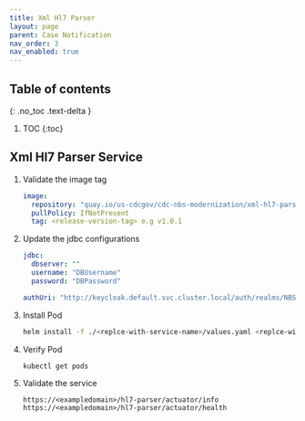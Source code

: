 ```yaml
---
title: Xml Hl7 Parser
layout: page
parent: Case Notification
nav_order: 3
nav_enabled: true
---
```


## Table of contents
{: .no_toc .text-delta }

1. TOC
{:toc}

## Xml Hl7 Parser Service

1. Validate the image tag
   ```yaml
   image:
     repository: "quay.io/us-cdcgov/cdc-nbs-modernization/xml-hl7-parser-service"
     pullPolicy: IfNotPresent
     tag: <release-version-tag> e.g v1.0.1
   ```
2. Update the jdbc configurations
   ```yaml
   jdbc:
     dbserver: ""
     username: "DBUsername"
     password: "DBPassword"
   
   authUri: "http://keycloak.default.svc.cluster.local/auth/realms/NBS"
   ```
3. Install Pod
   ```bash
   helm install -f ./<replce-with-service-name>/values.yaml <replce-with-service-name> ./<replce-with-service-name>/
   ```
4. Verify Pod
   ```bash
   kubectl get pods
   ```
5. Validate the service
   ```
   https://<exampledomain>/hl7-parser/actuator/info
   https://<exampledomain>/hl7-parser/actuator/health
   ```
